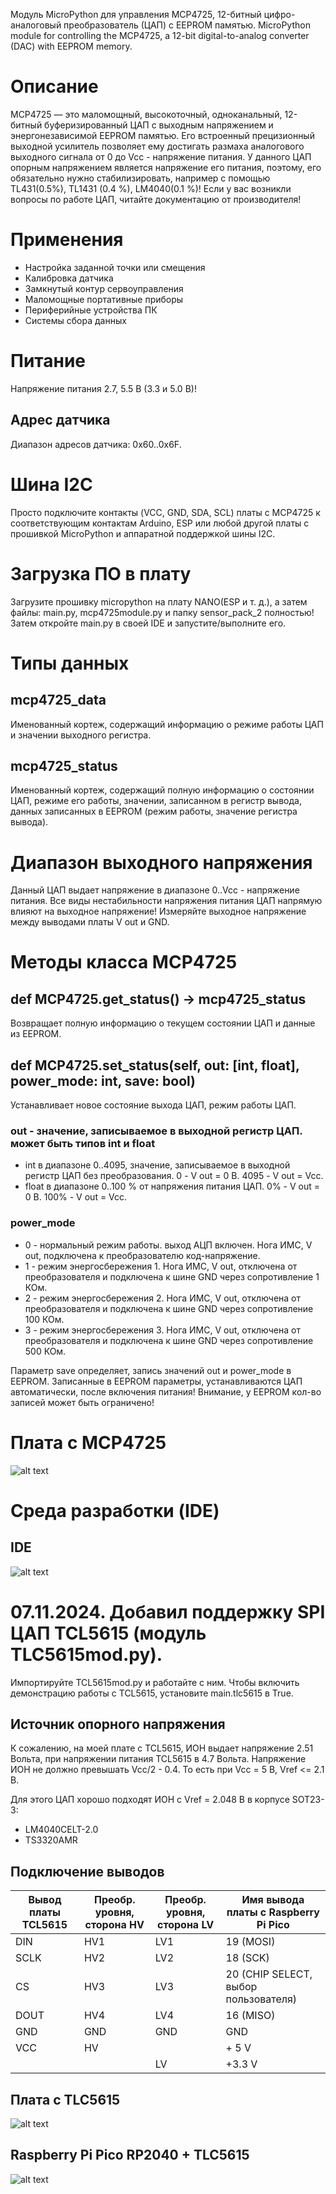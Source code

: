 Модуль MicroPython для управления MCP4725, 12-битный цифро-аналоговый преобразователь (ЦАП) с EEPROM памятью.
MicroPython module for controlling the MCP4725, a 12-bit digital-to-analog converter (DAC) with EEPROM memory.

# Описание
MCP4725 — это маломощный, высокоточный, одноканальный, 12-битный буферизированный ЦАП с выходным напряжением и 
энергонезависимой EEPROM памятью. Его встроенный прецизионный выходной усилитель позволяет ему достигать размаха 
аналогового выходного сигнала от 0 до Vcc - напряжение питания.
У данного ЦАП опорным напряжением является напряжение его питания, поэтому, его обязательно нужно стабилизировать,
например с помощью TL431(0.5%), TL1431 (0.4 %), LM4040(0.1 %)!
Если у вас возникли вопросы по работе ЦАП, читайте документацию от производителя!

# Применения
* Настройка заданной точки или смещения
* Калибровка датчика
* Замкнутый контур сервоуправления
* Маломощные портативные приборы
* Периферийные устройства ПК
* Системы сбора данных

# Питание
Напряжение питания 2.7, 5.5 В (3.3 и 5.0 В)!

## Адрес датчика
Диапазон адресов датчика: 0x60..0x6F.

# Шина I2C
Просто подключите контакты (VCC, GND, SDA, SCL) платы с MCP4725 к соответствующим контактам Arduino, 
ESP или любой другой платы с прошивкой MicroPython и аппаратной поддержкой шины I2C. 

# Загрузка ПО в плату
Загрузите прошивку micropython на плату NANO(ESP и т. д.), а затем файлы: main.py, mcp4725module.py и папку sensor_pack_2 полностью!
Затем откройте main.py в своей IDE и запустите/выполните его.

# Типы данных
## mcp4725_data
Именованный кортеж, содержащий информацию о режиме работы ЦАП и значении выходного регистра.
## mcp4725_status
Именованный кортеж, содержащий полную информацию о состоянии ЦАП, режиме его работы, 
значении, записанном в регистр вывода, данных записанных в EEPROM (режим работы, значение регистра вывода).

# Диапазон выходного напряжения
Данный ЦАП выдает напряжение в диапазоне 0..Vcc - напряжение питания. Все виды нестабильности напряжения питания ЦАП
напрямую влияют на выходное напряжение!
Измеряйте выходное напряжение между выводами платы V out и GND.

# Методы класса MCP4725
## def MCP4725.get_status() -> mcp4725_status
Возвращает полную информацию о текущем состоянии ЦАП и данные из EEPROM.

## def MCP4725.set_status(self, out: [int, float], power_mode: int, save: bool)
Устанавливает новое состояние выхода ЦАП, режим работы ЦАП.
### out - значение, записываемое в выходной регистр ЦАП. может быть типов int и float
* int в диапазоне 0..4095, значение, записываемое в выходной регистр ЦАП без преобразования. 0 - V out = 0 В. 4095 - V out = Vcc. 
* float в диапазоне 0..100 % от напряжения питания ЦАП. 0% - V out = 0 В. 100% - V out = Vcc.

### power_mode
* 0 - нормальный режим работы. выход АЦП включен. Нога ИМС, V out, подключена к преобразователю код-напряжение. 
* 1 - режим энергосбережения 1. Нога ИМС, V out, отключена от преобразователя и подключена к шине GND через сопротивление 1 КОм.
* 2 - режим энергосбережения 2. Нога ИМС, V out, отключена от преобразователя и подключена к шине GND через сопротивление 100 КОм. 
* 3 - режим энергосбережения 3. Нога ИМС, V out, отключена от преобразователя и подключена к шине GND через сопротивление 500 КОм.

Параметр save определяет, запись значений out и power_mode в EEPROM.
Записанные в EEPROM параметры, устанавливаются ЦАП автоматически, после включения питания!
Внимание, у EEPROM кол-во записей может быть ограничено! 

# Плата с MCP4725
![alt text](https://github.com/octaprog7/mpyDAC/blob/master/pics/board_4725.jpg)
# Среда разработки (IDE)
## IDE
![alt text](https://github.com/octaprog7/mpyDAC/blob/master/pics/ide_4725.png)

# 07.11.2024. Добавил поддержку SPI ЦАП TCL5615 (модуль TLC5615mod.py).
Импортируйте TCL5615mod.py и работайте с ним. 
Чтобы включить демонстрацию работы с TCL5615, установите main.tlc5615 в True.

## Источник опорного напряжения
К сожалению, на моей плате с TCL5615, ИОН выдает напряжение 2.51 Вольта, при напряжении питания TCL5615 в 4.7 Вольта. 
Напряжение ИОН не должно превышать Vcc/2 - 0.4. То есть при Vcc = 5 В, Vref <= 2.1 В.

Для этого ЦАП хорошо подходят ИОН с Vref = 2.048 В в корпусе SOT23-3:
* LM4040CELT-2.0
* TS3320AMR

## Подключение выводов

| Вывод платы TCL5615 | Преобр. уровня, сторона HV | Преобр. уровня, сторона LV | Имя вывода платы с Raspberry Pi Pico |
| ------------------- |----------------------------|---------------------------------|--------------------------------------|
| DIN                 | HV1                        | LV1                             | 19 (MOSI)                            | 
| SCLK                | HV2                        | LV2                             | 18 (SCK)                             | 
| CS                  | HV3	                       | LV3                             | 20 (CHIP SELECT, выбор пользователя) |
| DOUT                | HV4	                       | LV4                             | 16 (MISO)                            | 
| GND                 | GND                        | GND                             | GND                                  | 
| VCC                 | HV                         |                                 | + 5 V                                | 
|                     |                            | LV                              | +3.3 V                               | 

## Плата с TLC5615
![alt text](https://github.com/octaprog7/mpyDAC/blob/master/pics/board_5615.jpg)
## Raspberry Pi Pico RP2040 + TLC5615
![alt text](https://github.com/octaprog7/mpyDAC/blob/master/pics/pico_plus_5615.jpg)
